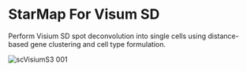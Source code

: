# StarMap For Visum SD

 Perform Visium SD spot deconvolution into single cells using distance-based gene clustering and cell type formulation.

 ![scVisiumS3 001](https://github.com/user-attachments/assets/0bfcfe4f-0566-4868-b285-b60125a5bd28)
